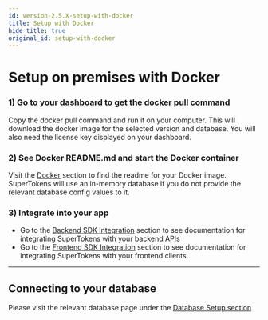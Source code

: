 ```yaml
---
id: version-2.5.X-setup-with-docker
title: Setup with Docker
hide_title: true
original_id: setup-with-docker
---
```


# Setup on premises with Docker

### 1) Go to your [dashboard](/dashboard) to get the docker pull command
Copy the docker pull command and run it on your computer. This will download the docker image for the selected version and database. You will also need the license key displayed on your dashboard.

### 2) See Docker README.md and start the Docker container
Visit the [Docker](../../docker) section to find the readme for your Docker image. SuperTokens will use an in-memory database if you do not provide the relevant database config values to it.

### 3) Integrate into your app
- Go to the [Backend SDK Integration](../../backend-integration) section to see documentation for integrating SuperTokens with your backend APIs
- Go to the [Frontend SDK Integration](../../frontend-integration) section to see documentation for integrating SuperTokens with your frontend clients.

-----------

## Connecting to your database
Please visit the relevant database page under the [Database Setup section](../database-setup/mysql)